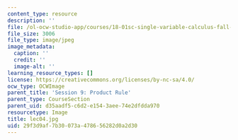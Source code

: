 ```yaml
---
content_type: resource
description: ''
file: /ol-ocw-studio-app/courses/18-01sc-single-variable-calculus-fall-2010/29f3d9af7b30073a478656282d0a2d30_lec04.jpg
file_size: 3006
file_type: image/jpeg
image_metadata:
  caption: ''
  credit: ''
  image-alt: ''
learning_resource_types: []
license: https://creativecommons.org/licenses/by-nc-sa/4.0/
ocw_type: OCWImage
parent_title: 'Session 9: Product Rule'
parent_type: CourseSection
parent_uid: d35aadf5-c6d2-e154-3aee-74e2dfdda970
resourcetype: Image
title: lec04.jpg
uid: 29f3d9af-7b30-073a-4786-56282d0a2d30
---
```

